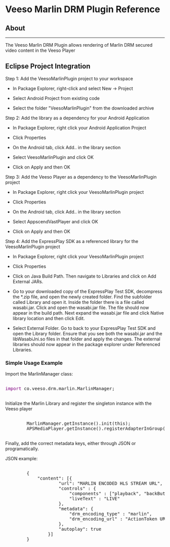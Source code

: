     

# Veeso Marlin DRM Plugin Reference

## About

* * *

The Veeso Marlin DRM Plugin allows rendering of Marlin DRM secured video content in the Veeso Player

## Eclipse Project Integration

Step 1: Add the VeesoMarlinPlugin project to your workspace

- In Package Explorer, right-click and select New -> Project

- Select Android Project from existing code

- Select the folder "VeesoMarlinPlugin" from the downloaded archive

Step 2: Add the library as a dependency for your Android Application

- In Package Explorer, right click your Android Application Project

- Click Properties

- On the Android tab, click Add.. in the library section

- Select VeesoMarlinPlugin and click OK

- Click on Apply and then OK

Step 3: Add the Veeso Player as a dependency to the VeesoMarlinPlugin project 

- In Package Explorer, right click your VeesoMarlinPlugin project 

- Click Properties

- On the Android tab, click Add.. in the library section

- Select AppscendVastPlayer and click OK

- Click on Apply and then OK

Step 4: Add the ExpressPlay SDK as a referenced library for the VeesoMarlinPlugin project 

- In Package Explorer, right click your VeesoMarlinPlugin project 

- Click Properties

- Click on Java Build Path. Then navigate to Libraries and click on Add External JARs. 

- Go to your downloaded copy of the ExpressPlay Test SDK, decompress the *.zip file, and open the newly created folder. Find the subfolder called Library and open it. Inside the folder there is a file called wasabi.jar. Click and open the wasabi.jar file. The file should now appear in the build path. Next expand the wasabi.jar file and click Native library location and then click Edit. 

- Select External Folder. Go to back to your ExpressPlay Test SDK and open the Library folder. Ensure that you see both the wasabi.jar and the libWasabiJni.so files in that folder and apply the changes. The external libraries should now appear in the package explorer under Referenced Libraries.

### Simple Usage Example

Import the MarlinManager class:
<pre>
    
<span style="color:purple">import</span> co.veeso.drm.marlin.MarlinManager;
    
</pre>
Initialize the Marlin Library and register the singleton instance with the Veeso player
<pre>
   
		MarlinManager.getInstance().init(this);
		APSMediaPlayer.getInstance().registerAdapterInGroup(MarlinManager.getInstance(), APSMediaPlayer.kAPSMediaPlayerDRMPluginsGroup);
    
</pre>

Finally, add the correct metadata keys, either through JSON or programatically.

JSON example:
<pre>
    
		{
			"content": [{
					"url": "MARLIN ENCODED HLS STREAM URL",
					"controls" : {
						"components" : ["playback", "backButton", "forwardButton", "totalTime", "slider", "currentTime", "fullscreen"],
						"liveText" : "LIVE"
					},
					"metadata": {
						"drm_encoding_type" : "marlin",
						"drm_encoding_url" : "ActionToken URL"
					},
					"autoplay": true
				}]
		}
    
</pre>